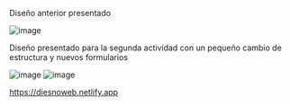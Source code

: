 Diseño anterior presentado

![image](https://github.com/user-attachments/assets/b5f4e9e5-9dd9-448e-bd16-9bc62229cb77)

Diseño presentado para la segunda actividad con un pequeño cambio de estructura y nuevos formularios

![image](https://github.com/user-attachments/assets/fd91fb19-8566-4509-a87d-730451bb6d15)
![image](https://github.com/user-attachments/assets/c9ab2140-1a6c-4e11-9bf9-5c9748cd07e8)


https://diesnoweb.netlify.app

